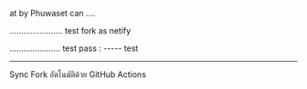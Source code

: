 at by Phuwaset can ....

.......................
test fork as netify

......................
test pass : ----- test

----------------------
Sync Fork อัตโนมัติด้วย GitHub Actions